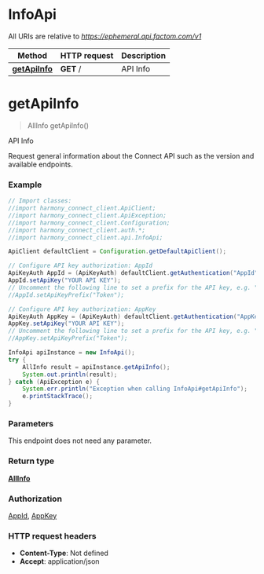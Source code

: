 # InfoApi

All URIs are relative to *https://ephemeral.api.factom.com/v1*

Method | HTTP request | Description
------------- | ------------- | -------------
[**getApiInfo**](InfoApi.md#getApiInfo) | **GET** / | API Info


<a name="getApiInfo"></a>
# **getApiInfo**
> AllInfo getApiInfo()

API Info

Request general information about the Connect API such as the version and available endpoints.

### Example
```java
// Import classes:
//import harmony_connect_client.ApiClient;
//import harmony_connect_client.ApiException;
//import harmony_connect_client.Configuration;
//import harmony_connect_client.auth.*;
//import harmony_connect_client.api.InfoApi;

ApiClient defaultClient = Configuration.getDefaultApiClient();

// Configure API key authorization: AppId
ApiKeyAuth AppId = (ApiKeyAuth) defaultClient.getAuthentication("AppId");
AppId.setApiKey("YOUR API KEY");
// Uncomment the following line to set a prefix for the API key, e.g. "Token" (defaults to null)
//AppId.setApiKeyPrefix("Token");

// Configure API key authorization: AppKey
ApiKeyAuth AppKey = (ApiKeyAuth) defaultClient.getAuthentication("AppKey");
AppKey.setApiKey("YOUR API KEY");
// Uncomment the following line to set a prefix for the API key, e.g. "Token" (defaults to null)
//AppKey.setApiKeyPrefix("Token");

InfoApi apiInstance = new InfoApi();
try {
    AllInfo result = apiInstance.getApiInfo();
    System.out.println(result);
} catch (ApiException e) {
    System.err.println("Exception when calling InfoApi#getApiInfo");
    e.printStackTrace();
}
```

### Parameters
This endpoint does not need any parameter.

### Return type

[**AllInfo**](AllInfo.md)

### Authorization

[AppId](../README.md#AppId), [AppKey](../README.md#AppKey)

### HTTP request headers

 - **Content-Type**: Not defined
 - **Accept**: application/json

